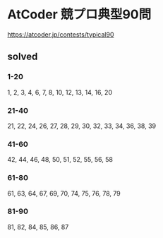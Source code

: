 # AtCoder 競プロ典型90問

https://atcoder.jp/contests/typical90

## solved
### 1-20
1, 2, 3, 4, 6, 7, 8, 10, 12, 13, 14, 16, 20

### 21-40
21, 22, 24, 26, 27, 28, 29, 30, 32, 33, 34, 36, 38, 39

### 41-60
42, 44, 46, 48, 50, 51, 52, 55, 56, 58

### 61-80
61, 63, 64, 67, 69, 70, 74, 75, 76, 78, 79

### 81-90
81, 82, 84, 85, 86, 87
